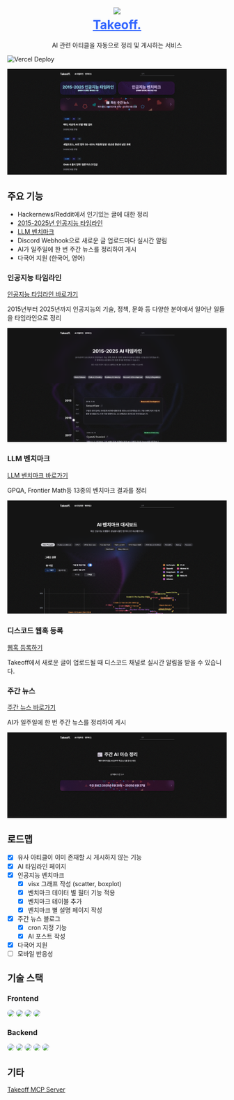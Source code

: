 <h1 align="center" style="border-bottom: none">
    <div>
        <a style="color:#36f" href="https://ai-takeoff.dev">
            <img src="/frontend/app/favicon.ico" width="80">
            <br>
            Takeoff.
        </a>
    </div>
</h1>

<p align='center'>
AI 관련 아티클을 자동으로 정리 및 게시하는 서비스
<p>

![Vercel Deploy](https://deploy-badge.vercel.app/vercel/takeoff)

![메인페이지](/docs/fe-main.png)

## 주요 기능
- Hackernews/Reddit에서 인기있는 글에 대한 정리
- [2015-2025년 인공지능 타임라인](https://ai-takeoff.dev/timeline)
- [LLM 벤치마크](https://ai-takeoff.dev/benchmarking)
- Discord Webhook으로 새로운 글 업로드마다 실시간 알림
- AI가 일주일에 한 번 주간 뉴스를 정리하여 게시
- 다국어 지원 (한국어, 영어)

### 인공지능 타임라인
[인공지능 타임라인 바로가기](https://ai-takeoff.dev/timeline)

2015년부터 2025년까지 인공지능의 기술, 정책, 문화 등 다양한 분야에서 일어난 일들을 타임라인으로 정리

![인공지능 타임라인](/docs/fe-timeline.png)

### LLM 벤치마크
[LLM 벤치마크 바로가기](https://ai-takeoff.dev/benchmarking)

GPQA, Frontier Math등 13종의 벤치마크 결과를 정리

![LLM 벤치마크](/docs/fe-benchmarking.png)

### 디스코드 웹훅 등록
[웹훅 등록하기](https://ai-takeoff.dev/webhook)

Takeoff에서 새로운 글이 업로드될 때 디스코드 채널로 실시간 알림을 받을 수 있습니다.

### 주간 뉴스
[주간 뉴스 바로가기](https://ai-takeoff.dev/weeklynews)

AI가 일주일에 한 번 주간 뉴스를 정리하여 게시

![주간 뉴스](/docs/fe-weeklynews.png)

## 로드맵
- [x] 유사 아티클이 이미 존재할 시 게시하지 않는 기능
- [x] AI 타임라인 페이지
- [x] 인공지능 벤치마크
    - [x] visx 그래프 작성 (scatter, boxplot)
    - [x] 벤치마크 데이터 별 필터 기능 적용
    - [x] 벤치마크 테이블 추가
    - [x] 벤치마크 별 설명 페이지 작성
- [x] 주간 뉴스 블로그
    - [x] cron 지정 기능
    - [x] AI 포스트 작성
- [x] 다국어 지원
- [ ] 모바일 반응성

## 기술 스택
### Frontend
<img src="https://img.shields.io/badge/nextjs-000000?style=for-the-badge&logo=nextdotjs&logoColor=white" style="border-radius:10px"> <img src="https://img.shields.io/badge/vercel-000000?style=for-the-badge&logo=vercel&logoColor=white" style="border-radius:10px"> <img src="https://img.shields.io/badge/visx-FF1231?style=for-the-badge&logo=visx&logoColor=white" style="border-radius:10px"> <img src="https://img.shields.io/badge/d3-F9A03C?style=for-the-badge&logo=d3&logoColor=white" style="border-radius:10px">

### Backend
<img src="https://img.shields.io/badge/langchain-1C3C3C?style=for-the-badge&logo=langchain&logoColor=white" style="border-radius:10px"> <img src="https://img.shields.io/badge/sqlite-003B57?style=for-the-badge&logo=sqlite&logoColor=white" style="border-radius:10px"> <img src="https://img.shields.io/badge/cloudflare-F38020?style=for-the-badge&logo=cloudflare&logoColor=white" style="border-radius:10px"> <img src="https://img.shields.io/badge/drizzleorm-C5F74F?style=for-the-badge&logo=drizzle&logoColor=black" style="border-radius:10px"> <img src="https://img.shields.io/badge/vitest-6E9F18?style=for-the-badge&logo=vitest&logoColor=white" style="border-radius:10px">

## 기타
[Takeoff MCP Server](https://github.com/windopper/mcp-takeoff)
